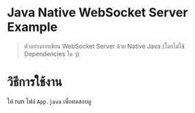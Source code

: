 # Java Native WebSocket Server Example

> ตัวอย่างการเขียน WebSocket Server ด้วย Native Java (โดยไม่ใช้ Dependencies ใด ๆ)

 # วิธีการใช้งาน 
 
 ให้ run ไฟล์ `App.java` เพื่อทดสอบดู
